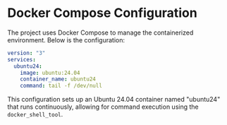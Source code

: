 # Docker Compose Configuration
The project uses Docker Compose to manage the containerized environment. Below is the configuration:

```yaml
version: "3"
services:
  ubuntu24:
    image: ubuntu:24.04
    container_name: ubuntu24
    command: tail -f /dev/null
```

This configuration sets up an Ubuntu 24.04 container named "ubuntu24" that runs continuously, allowing for command execution using the `docker_shell_tool`.
